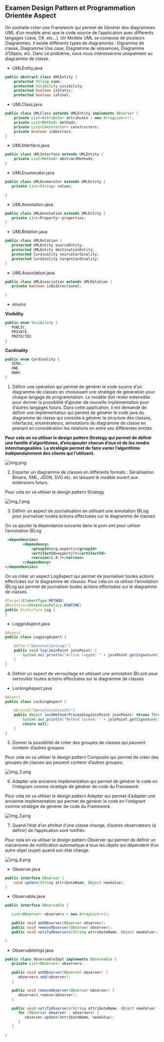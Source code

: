 ## Examen Design Pattern et Programmation Orientée Aspect

On souhaite créer une Framework qui permet de Générer des diagrammes UML d’un modèle ainsi que
le code source de l’application avec différents langages (Java, C#, etc...).
Un Modèle UML se compose de plusieurs Diagrammes. Il existe différents types de diagrammes :
Digramme de classe, Diagramme Use case, Diagramme de séquences, Diagramme d’Objets, etc. Dans
ce problème, nous nous intéresserons uniquement au diagramme de classe.

* UMLEntity.java
````java
public abstract class UMLEntity {
    protected String name;
    protected Visibility visibility;
    protected boolean isStatic;
    protected boolean isFinal;
````
* UMLClass.java
````java
public class UMLClass extends UMLEntity implements Observer {
    private List<Attribute> attributes = new ArrayList<>();
    private List<Method> methods;
    private List<Constructor> constructors;
    private boolean isAbstract;
}
````
* UMLInterface.java
````java
public class UMLInterface extends UMLEntity {
    private List<Method> abstractMethods;
}
````
* UMLEnumerator.java
````java
public class UMLEnumerator extends UMLEntity {
   private List<String> values;

}
````
* UMLAnnotation.java
````java
public class UMLAnnotation extends UMLEntity {
   private List<Property> properties;
}
````

* UMLRelation.java
````java
public class UMLRelation {
   protected UMLEntity sourceEntity;
   protected UMLEntity destinationEntity;
   protected Cardinality sourceCardinality;
   protected Cardinality targetCardinality;
}
````

* UMLAssociation.java
````java
public class UMLAssociation extends UMLRelation {
   private boolean isBidirectional;

}
````
* enums

**Visibility**
````java
public enum Visibility {
   PUBLIC,
   PRIVATE,
   PROTECTED
}
````
**Cardinality**
````java
public enum Cardinality {
   ZERO,
   ONE,
   MANY
}
````

1. Définir une opération qui permet de générer le code source d’un diagramme de classes en
   choisissant une stratégie de génération pour chaque langage de programmation. Le modèle
   doit rester extensible pour donner la possibilité d’ajouter de nouvelle implémentation pour
   d’autres langages futurs. Dans cette application, il est demandé de définir une implémentation
   qui permet de générer le code java du diagramme de classe qui consiste à générer la structure
   des classes, interfaces, enumérateurs, annotations du diagramme de classe en prenant en
   considération les relations en entre ses différentes entités.

**Pour cela on va utiliser le design pattern Strategy qui permet de définir une famille d’algorithmes,
d’encapsuler chacun d’eux et de les rendre interchangeables. La stratégie permet de faire varier
l’algorithme indépendamment des clients qui l’utilisent.**

![img.png](img.png)


2. Exporter un diagramme de classes en différents formats : Sérialisation Binaire, XML, JSON, SVG
   etc. en laissant le modèle ouvert aux extensions futurs.

Pour cela on va utiliser le design pattern Strategy


![img_1.png](img_1.png)


3. Définir un aspect de journalisation en utilisant une annotation @Log pour journaliser toutes
   actions effectuées sur le diagramme de classes

On va ajouter la dépendance suivante dans le pom.xml pour utiliser l’annotation @Log

```xml
 <dependencies>
        <dependency>
            <groupId>org.aspectj</groupId>
            <artifactId>aspectjrt</artifactId>
            <version>1.9.7</version> 
        </dependency>
</dependencies>
```

On va créer un aspect LogAspect qui permet de journaliser toutes actions effectuées sur le
diagramme de classes. Pour cela on va utiliser l’annotation @Log qui permet de journaliser
toutes actions effectuées sur le diagramme de classes.

````java
@Target(ElementType.METHOD)
@Retention(RetentionPolicy.RUNTIME)
public @interface Log {
}
````

* LogginAspect.java

````java
@Aspect
public class LoggingAspect {

    @After("@annotation(Log)")
    public void log(JoinPoint joinPoint) {
        System.out.println("Action logged: " + joinPoint.getSignature().toShortString());
    }
}
````

4. Définir un aspect de verrouillage en utilisant une annotation @Lock pour verrouiller toutes
   actions effectuées sur le diagramme de classes
* LockingAspect.java

````java
@Aspect
public class LockingAspect {

    @Around("@annotation(Lock)")
    public Object lockMethod(ProceedingJoinPoint joinPoint) throws Throwable {
        System.out.println("Method locked: " + joinPoint.getSignature().toShortString());
        return null;
    }
}
````
5. Donner la possibilité de créer des groupes de classes qui peuvent contenir d’autres groupes

Pour cela on va utiliser le design pattern Composite qui permet de créer des groupes de classes
qui peuvent contenir d’autres groupes.

![img_2.png](img_2.png)

6. Adapter une ancienne implémentation qui permet de générer le code en l’intégrant comme
   stratégie de générer de code du Framework

Pour cela on va utiliser le design pattern Adapter qui permet d’adapter une ancienne
implémentation qui permet de générer le code en l’intégrant comme stratégie de générer de code
du Framework.

![img_3.png](img_3.png)

7. Quand l’état d’un attribut d’une classe change, d’autres observateurs (à définir) de
   l’application sont notifiés.

Pour cela on va utiliser le design pattern Observer qui permet de définir un mécanisme de
notification automatique à tous les objets qui dépendent d’un autre objet (sujet) quand son état
change.

![img_4.png](img_4.png)

* Observer.java

````java
public interface Observer {
    void update(String attributeName, Object newValue);
}
````
* Observable.java

````java
public interface Observable {

   List<Observer> observers = new ArrayList<>();

   public void addObserver(Observer observer);
   public void removeObserver(Observer observer);
   public void notifyObservers(String attributeName, Object newValue);

}
````

* ObservableImpl.java

````java
public class ObservableImpl implements Observable {
   private List<Observer> observers;

   public void addObserver(Observer observer) {
      observers.add(observer);
   }

   public void removeObserver(Observer observer) {
      observers.remove(observer);
   }

   public void notifyObservers(String attributeName, Object newValue) {
      for (Observer observer : observers) {
         observer.update(attributeName, newValue);
      }
   }

}
````













